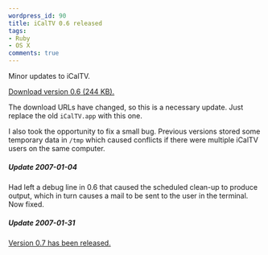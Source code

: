 ```yaml
---
wordpress_id: 90
title: iCalTV 0.6 released
tags:
- Ruby
- OS X
comments: true
---
```

Minor updates to iCalTV.

<a href="http://henrik.nyh.se/uploads/iCalTV.zip">Download version 0.6 (244 KB).</a>

The download URLs have changed, so this is a necessary update. Just replace the old <code>iCalTV.app</code> with this one.

I also took the opportunity to fix a small bug. Previous versions stored some temporary data in <code>/tmp</code> which caused conflicts if there were multiple iCalTV users on the same computer.

<!--more-->

<div class="updated">
  <h5>Update 2007-01-04</h5>
  <p>Had left a debug line in 0.6 that caused the scheduled clean-up to produce output, which in turn causes a mail to be sent to the user in the terminal. Now fixed.</p>

<h5>Update 2007-01-31</h5>
<p><a href="http://henrik.nyh.se/2007/01/icaltv-07-released-and-an-applescript-date-object-gotcha/">Version 0.7 has been released.</a></p>
</div>
